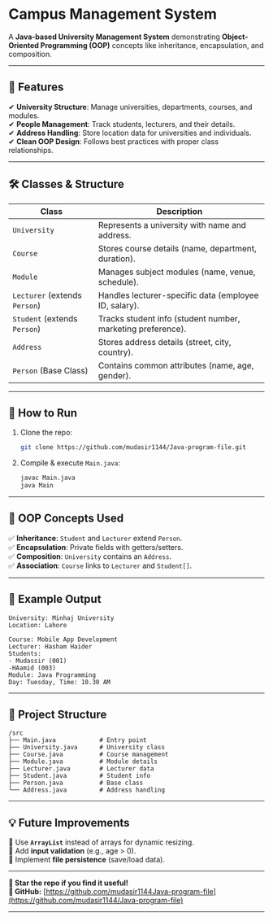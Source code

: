 # **Campus Management System**  

A **Java-based University Management System** demonstrating **Object-Oriented Programming (OOP)** concepts like inheritance, encapsulation, and composition.  

---

## **📌 Features**  
✔ **University Structure**: Manage universities, departments, courses, and modules.  
✔ **People Management**: Track students, lecturers, and their details.  
✔ **Address Handling**: Store location data for universities and individuals.  
✔ **Clean OOP Design**: Follows best practices with proper class relationships.  

---

## **🛠️ Classes & Structure**  

| Class | Description |
|-------|-------------|
| `University` | Represents a university with name and address. |
| `Course` | Stores course details (name, department, duration). |
| `Module` | Manages subject modules (name, venue, schedule). |
| `Lecturer` (extends `Person`) | Handles lecturer-specific data (employee ID, salary). |
| `Student` (extends `Person`) | Tracks student info (student number, marketing preference). |
| `Address` | Stores address details (street, city, country). |
| `Person` (Base Class) | Contains common attributes (name, age, gender). |

---

## **🚀 How to Run**  
1. Clone the repo:  
   ```bash
   git clone https://github.com/mudasir1144/Java-program-file.git
   ```
2. Compile & execute `Main.java`:  
   ```bash
   javac Main.java
   java Main
   ```

---

## **🔧 OOP Concepts Used**  
✅ **Inheritance**: `Student` and `Lecturer` extend `Person`.  
✅ **Encapsulation**: Private fields with getters/setters.  
✅ **Composition**: `University` contains an `Address`.  
✅ **Association**: `Course` links to `Lecturer` and `Student[]`.  

---

## **📝 Example Output**  
```plaintext
University: Minhaj University  
Location: Lahore  

Course: Mobile App Development  
Lecturer: Hasham Haider  
Students:  
- Mudassir (001)
-HAamid (003)
Module: Java Programming  
Day: Tuesday, Time: 10.30 AM  
```

---

## **📂 Project Structure**  
```
/src  
├── Main.java            # Entry point  
├── University.java      # University class  
├── Course.java          # Course management  
├── Module.java          # Module details  
├── Lecturer.java        # Lecturer data  
├── Student.java         # Student info  
├── Person.java          # Base class  
└── Address.java         # Address handling  
```

---

## **💡 Future Improvements**  
🔹 Use **`ArrayList`** instead of arrays for dynamic resizing.  
🔹 Add **input validation** (e.g., age > 0).  
🔹 Implement **file persistence** (save/load data).  

--- 

**🌟 Star the repo if you find it useful!**  
**🔗 GitHub:** [https://github.com/mudasir1144Java-program-file](https://github.com/mudasir1144/Java-program-file)  

---

